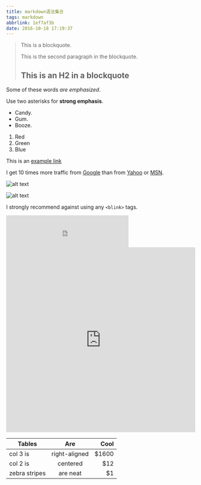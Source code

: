```yaml
---
title: markdown语法集合
tags: markdown
abbrlink: 1ef7af3b
date: 2016-10-18 17:19:37
---
```



> This is a blockquote.
> 
> This is the second paragraph in the blockquote.
>
> ## This is an H2 in a blockquote



Some of these words *are emphasized*.

Use two asterisks for **strong emphasis**.	

<!-- more -->
		
					
- Candy.
- Gum.
- Booze.

		
1. Red
2. Green
3. Blue


This is an [example link](http://example.com/)

I get 10 times more traffic from [Google][1] than from
[Yahoo][2] or [MSN][a].

[1]: http://google.com/ "Google"
[2]: http://search.yahoo.com/ "Yahoo Search"
[a]: http://search.msn.com/ "MSN Search"




![alt text](/images/a.jpg "Title")

![alt text][id]

[id]: /images/a.jpg "Title"


I strongly recommend against using any `<blink>` tags.


<iframe frameborder="no" border="0" marginwidth="0" marginheight="0" width=330 height=86   
    src="http://music.163.com/outchain/player?type=2&id=25706282&auto=0&height=66">  
</iframe> 

<iframe   
    height=498 width=510   
    src="http://www.iqiyi.com/v_19rr9nypk0.html"
    frameborder=0 allowfullscreen>  
</iframe>  


| Tables        | Are           | Cool  |
| ------------- |:-------------:| -----:|
| col 3 is      | right-aligned | $1600 |
| col 2 is      | centered      |   $12 |
| zebra stripes | are neat      |    $1 |

